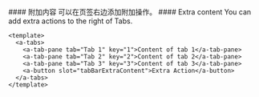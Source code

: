 <cn>
#### 附加内容
可以在页签右边添加附加操作。
</cn>

<us>
#### Extra content
You can add extra actions to the right of Tabs.
</us>

```tpl
<template>
  <a-tabs>
    <a-tab-pane tab="Tab 1" key="1">Content of tab 1</a-tab-pane>
    <a-tab-pane tab="Tab 2" key="2">Content of tab 2</a-tab-pane>
    <a-tab-pane tab="Tab 3" key="3">Content of tab 3</a-tab-pane>
    <a-button slot="tabBarExtraContent">Extra Action</a-button>
  </a-tabs>
</template>
```
